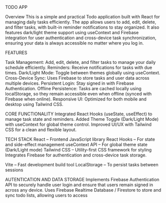 TODO APP

Overview
This is a simple and practical Todo application built with React for managing daily tasks efficiently. The app allows users to add, edit, delete, and filter tasks, with built-in reminder notifications to stay organized.
It also features dark/light theme support using useContext and Firebase integration for user authentication and cross-device task synchronization, ensuring your data is always accessible no matter where you log in.

FEATURES

Task Management: Add, edit, delete, and filter tasks to manage your daily schedule efficiently.
Reminders: Receive notifications for tasks with due times.
Dark/Light Mode: Toggle between themes globally using useContext.
Cross-Device Sync: Uses Firebase to store tasks and user data across multiple devices.
Persistent Login: Stay signed in with Firebase Authentication.
Offline Persistence: Tasks are cached locally using localStorage, so they remain accessible even when offline (synced with Firebase when online).
Responsive UI: Optimized for both mobile and desktop using Tailwind CSS.


CORE FUNCTIONALITY
Integrated React Hooks (useState, useEffect) to manage task state and reminders.
Added Theme Toggle (Dark/Light Mode) with useContext for global theme control.
Improved UI/UX with Tailwind CSS for a clean and flexible layout.

TECH STACK
React – Frontend JavaScript library
React Hooks – For state and side-effect management
useContext API – For global theme state (Dark/Light mode)
Tailwind CSS – Utility-first CSS framework for styling
Integrates Firebase for authentication and cross-device task storage.


Vite – Fast development build tool
LocalStorage – To persist tasks between sessions

AUTENTICATION AND DATA STORAGE
Implements Firebase Authentication API to securely handle user login and ensure that users remain signed in across any device.
Uses Firebase Realtime Database / Firestore to store and sync todo lists, allowing users to access
